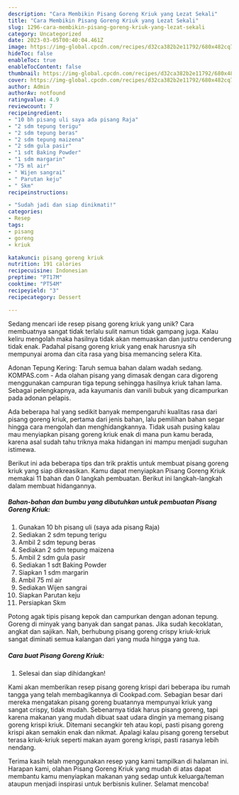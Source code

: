```yaml
---
description: "Cara Membikin Pisang Goreng Kriuk yang Lezat Sekali"
title: "Cara Membikin Pisang Goreng Kriuk yang Lezat Sekali"
slug: 1296-cara-membikin-pisang-goreng-kriuk-yang-lezat-sekali
category: Uncategorized
date: 2023-03-05T00:40:04.461Z
image: https://img-global.cpcdn.com/recipes/d32ca382b2e11792/680x482cq70/pisang-goreng-kriuk-foto-resep-utama.jpg
hideToc: false
enableToc: true
enableTocContent: false
thumbnail: https://img-global.cpcdn.com/recipes/d32ca382b2e11792/680x482cq70/pisang-goreng-kriuk-foto-resep-utama.jpg
cover: https://img-global.cpcdn.com/recipes/d32ca382b2e11792/680x482cq70/pisang-goreng-kriuk-foto-resep-utama.jpg
author: Admin
authorAv: notfound
ratingvalue: 4.9
reviewcount: 7
recipeingredient:
- "10 bh pisang uli saya ada pisang Raja"
- "2 sdm tepung terigu"
- "2 sdm tepung beras"
- "2 sdm tepung maizena"
- "2 sdm gula pasir"
- "1 sdt Baking Powder"
- "1 sdm margarin"
- "75 ml air"
- " Wijen sangrai"
- " Parutan keju"
- " Skm"
recipeinstructions:

- "Sudah jadi dan siap dinikmati!"
categories:
- Resep
tags:
- pisang
- goreng
- kriuk

katakunci: pisang goreng kriuk 
nutrition: 191 calories
recipecuisine: Indonesian
preptime: "PT17M"
cooktime: "PT54M"
recipeyield: "3"
recipecategory: Dessert

---
```





Sedang mencari ide resep pisang goreng kriuk yang unik? Cara membuatnya sangat tidak terlalu sulit namun tidak gampang juga. Kalau keliru mengolah maka hasilnya tidak akan memuaskan dan justru cenderung tidak enak. Padahal pisang goreng kriuk yang enak harusnya sih mempunyai aroma dan cita rasa yang bisa memancing selera Kita.





Adonan Tepung Kering: Taruh semua bahan dalam wadah sedang. KOMPAS.com - Ada olahan pisang yang dimasak dengan cara digoreng menggunakan campuran tiga tepung sehingga hasilnya kriuk tahan lama. Sebagai pelengkapnya, ada kayumanis dan vanili bubuk yang dicampurkan pada adonan pelapis.

Ada beberapa hal yang sedikit banyak mempengaruhi kualitas rasa dari pisang goreng kriuk, pertama dari jenis bahan, lalu pemilihan bahan segar hingga cara mengolah dan menghidangkannya. Tidak usah pusing kalau mau menyiapkan pisang goreng kriuk enak di mana pun kamu berada, karena asal sudah tahu triknya maka hidangan ini mampu menjadi suguhan istimewa.






Berikut ini ada beberapa tips dan trik praktis untuk membuat pisang goreng kriuk yang siap dikreasikan. Kamu dapat menyiapkan Pisang Goreng Kriuk memakai 11 bahan dan 0 langkah pembuatan. Berikut ini langkah-langkah dalam membuat hidangannya.

<!--inarticleads1-->

##### Bahan-bahan dan bumbu yang dibutuhkan untuk pembuatan Pisang Goreng Kriuk:

1. Gunakan 10 bh pisang uli (saya ada pisang Raja)
1. Sediakan 2 sdm tepung terigu
1. Ambil 2 sdm tepung beras
1. Sediakan 2 sdm tepung maizena
1. Ambil 2 sdm gula pasir
1. Sediakan 1 sdt Baking Powder
1. Siapkan 1 sdm margarin
1. Ambil 75 ml air
1. Sediakan  Wijen sangrai
1. Siapkan  Parutan keju
1. Persiapkan  Skm


Potong agak tipis pisang kepok dan campurkan dengan adonan tepung. Goreng di minyak yang banyak dan sangat panas. Jika sudah kecoklatan, angkat dan sajikan. Nah, berhubung pisang goreng crispy kriuk-kriuk sangat diminati semua kalangan dari yang muda hingga yang tua. 

<!--inarticleads2-->

##### Cara buat Pisang Goreng Kriuk:


1. Selesai dan siap dihidangkan!

Kami akan memberikan resep pisang goreng krispi dari beberapa ibu rumah tangga yang telah membagikannya di Cookpad.com. Sebagian besar dari mereka mengatakan pisang goreng buatannya mempunyai kriuk yang sangat crispy, tidak mudah. Sebenarnya tidak harus pisang goreng, tapi karena makanan yang mudah dibuat saat udara dingin ya memang pisang goreng krispi kriuk. Ditemani secangkir teh atau kopi, pasti pisang goreng krispi akan semakin enak dan nikmat. Apalagi kalau pisang goreng tersebut terasa kriuk-kriuk seperti makan ayam goreng krispi, pasti rasanya lebih nendang. 

Terima kasih telah menggunakan resep yang kami tampilkan di halaman ini. Harapan kami, olahan Pisang Goreng Kriuk yang mudah di atas dapat membantu kamu menyiapkan makanan yang sedap untuk keluarga/teman ataupun menjadi inspirasi untuk berbisnis kuliner. Selamat mencoba!
